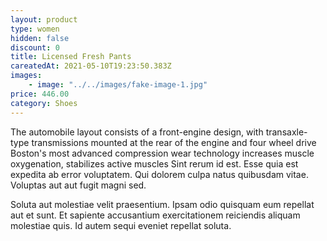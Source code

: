 ```yaml
---
layout: product
type: women
hidden: false
discount: 0
title: Licensed Fresh Pants
careatedAt: 2021-05-10T19:23:50.383Z
images:
    - image: "../../images/fake-image-1.jpg"
price: 446.00
category: Shoes
---
```

The automobile layout consists of a front-engine design, with transaxle-type transmissions mounted at the rear of the engine and four wheel drive
Boston's most advanced compression wear technology increases muscle oxygenation, stabilizes active muscles
Sint rerum id est. Esse quia est expedita ab error voluptatem. Qui dolorem culpa natus quibusdam vitae. Voluptas aut aut fugit magni sed.
 Soluta aut molestiae velit praesentium. Ipsam odio quisquam eum repellat aut et sunt. Et sapiente accusantium exercitationem reiciendis aliquam molestiae quis. Id autem sequi eveniet repellat soluta.
